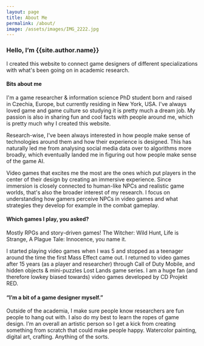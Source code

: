 ```yaml
---
layout: page
title: About Me
permalink: /about/
image: /assets/images/IMG_2222.jpg
---
```

<h3 class="font-weight-light">Hello, I’m <span class="font-weight-bold">{{site.author.name}}</span></h3>

I created this website to connect game designers of different specializations with what's been going on in academic research.

#### Bits about me
I'm a game researcher & information science PhD student born and raised in Czechia, Europe, but currently residing in New York, USA. I've always loved game and game culture so studying it is pretty much a dream job. My passion is also in sharing fun and cool facts with people around me, which is pretty much why I created this website.

Research-wise, I've been always interested in how people make sense of technologies around them and how their experience is designed. This has naturally led me from analysing social media data over to algorithms more broadly, which eventually landed me in figuring out how people make sense of the game AI. 

Video games that excites me the most are the ones which put players in the center of their design by creating an immersive experience. Since immersion is closely connected to human-like NPCs and realistic game worlds, that's also the broader interest of my research. I focus on understanding how gamers perceive NPCs in video games and what strategies they develop for example in the combat gameplay.

#### Which games I play, you asked? 

Mostly RPGs and story-driven games! The Witcher: Wild Hunt, Life is Strange, A Plague Tale: Innocence, you name it.

I started playing video games when I was 5 and stopped as a teenager around the time the first Mass Effect came out. I returned to video games after 15 years (as a player and researcher) through Call of Duty Mobile, and hidden objects & mini-puzzles Lost Lands game series. I am a huge fan (and therefore lowkey biased towards) video games developed by CD Projekt RED. 

#### “I’m a bit of a game designer myself.”

Outside of the academia, I make sure people know researchers are fun people to hang out with. I also do my best to learn the ropes of game design. I’m an overall an artistic person so I get a kick from creating something from scratch that could make people happy. Watercolor painting, digital art, crafting. Anything of the sorts.
